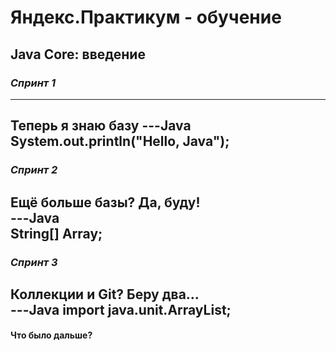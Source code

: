 # **Яндекс.Практикум - обучение**  
  
## Java Core: введение  
### _Спринт 1_  
---
Теперь я знаю базу
---Java
System.out.println("Hello, Java");
---  
### _Спринт 2_  
Ещё больше базы? Да, буду!  
---Java  
String[] Array;
---  
### _Спринт 3_
Коллекции и Git? Беру два...  
---Java
import java.unit.ArrayList;
---  

#### Что было дальше?  
